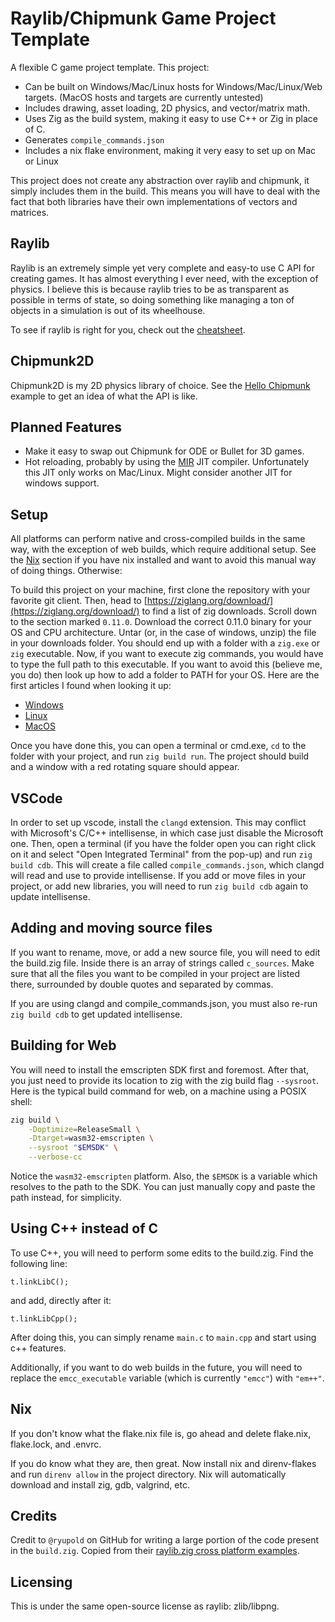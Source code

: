 # Raylib/Chipmunk Game Project Template

A flexible C game project template. This project:

- Can be built on Windows/Mac/Linux hosts for Windows/Mac/Linux/Web targets.
  (MacOS hosts and targets are currently untested)
- Includes drawing, asset loading, 2D physics, and vector/matrix math.
- Uses Zig as the build system, making it easy to use C++ or Zig in place of C.
- Generates `compile_commands.json`
- Includes a nix flake environment, making it very easy to set up on Mac or Linux

This project does not create any abstraction over raylib and chipmunk, it simply
includes them in the build. This means you will have to deal with the fact that
both libraries have their own implementations of vectors and matrices.

## Raylib

Raylib is an extremely simple yet very complete and easy-to use C API for
creating games. It has almost everything I ever need, with the exception of
physics. I believe this is because raylib tries to be as transparent as possible
in terms of state, so doing something like managing a ton of objects in a
simulation is out of its wheelhouse.

To see if raylib is right for you, check out the [cheatsheet](https://www.raylib.com/cheatsheet/cheatsheet.html).

## Chipmunk2D

Chipmunk2D is my 2D physics library of choice. See the [Hello Chipmunk](https://chipmunk-physics.net/release/ChipmunkLatest-Docs/#Intro-HelloChipmunk)
example to get an idea of what the API is like.

## Planned Features

- Make it easy to swap out Chipmunk for ODE or Bullet for 3D games.
- Hot reloading, probably by using the [MIR](https://github.com/vnmakarov/mir)
  JIT compiler. Unfortunately this JIT only works on Mac/Linux. Might consider
  another JIT for windows support.

## Setup

All platforms can perform native and cross-compiled builds in the same way, with
the exception of web builds, which require additional setup. See the [Nix](#nix)
section if you have nix installed and want to avoid this manual way of doing
things. Otherwise:

To build this project on your machine, first clone the repository with your
favorite git client. Then, head to [https://ziglang.org/download/](https://ziglang.org/download/)
to find a list of zig downloads. Scroll down to the section marked `0.11.0`.
Download the correct 0.11.0 binary for your OS and CPU architecture. Untar (or,
in the case of windows, unzip) the file in your downloads folder. You should end
up with a folder with a `zig.exe` or `zig` executable. Now, if you want to
execute zig commands, you would have to type the full path to this executable.
If you want to avoid this (believe me, you do) then look up how to add a folder
to PATH for your OS. Here are the first articles I found when looking it up:

- [Windows](https://helpdeskgeek.com/windows-10/add-windows-path-environment-variable/)
- [Linux](https://www.howtogeek.com/658904/how-to-add-a-directory-to-your-path-in-linux/)
- [MacOS](https://techpp.com/2021/09/08/set-path-variable-in-macos-guide/)

Once you have done this, you can open a terminal or cmd.exe, `cd` to the folder
with your project, and run `zig build run`. The project should build and a window
with a red rotating square should appear.

## VSCode

In order to set up vscode, install the `clangd` extension. This may conflict with
Microsoft's C/C++ intellisense, in which case just disable the Microsoft one.
Then, open a terminal (if you have the folder open you can right click on it
and select "Open Integrated Terminal" from the pop-up) and run `zig build cdb`.
This will create a file called `compile_commands.json`, which clangd will read
and use to provide intellisense. If you add or move files in your project, or
add new libraries, you will need to run `zig build cdb` again to update intellisense.

## Adding and moving source files

If you want to rename, move, or add a new source file, you will need to edit the
build.zig file. Inside there is an array of strings called `c_sources`. Make sure
that all the files you want to be compiled in your project are listed there,
surrounded by double quotes and separated by commas.

If you are using clangd and compile_commands.json, you must also re-run
`zig build cdb` to get updated intellisense.

## Building for Web

You will need to install the emscripten SDK first and foremost. After that, you
just need to provide its location to zig with the zig build flag ``--sysroot``.
Here is the typical build command for web, on a machine using a POSIX shell:

```bash
zig build \
    -Doptimize=ReleaseSmall \
    -Dtarget=wasm32-emscripten \
    --sysroot "$EMSDK" \
    --verbose-cc
```

Notice the `wasm32-emscripten` platform. Also, the `$EMSDK` is a variable which
resolves to the path to the SDK. You can just manually copy and paste the path
instead, for simplicity.

## Using C++ instead of C

To use C++, you will need to perform some edits to the build.zig. Find the
following line:

```zig
t.linkLibC();
```

and add, directly after it:

```zig
t.linkLibCpp();
```

After doing this, you can simply rename `main.c` to `main.cpp` and start using
c++ features.

Additionally, if you want to do web builds in the future, you will need to replace
the `emcc_executable` variable (which is currently `"emcc"`) with `"em++"`.

## Nix

If you don't know what the flake.nix file is, go ahead and delete flake.nix,
flake.lock, and .envrc.

If you do know what they are, then great. Now install nix and direnv-flakes and
run `direnv allow` in the project directory. Nix will automatically download and
install zig, gdb, valgrind, etc.

## Credits

Credit to `@ryupold` on GitHub for writing a large portion of the code present
in the `build.zig`. Copied from their [raylib.zig cross platform examples](https://github.com/ryupold/examples-raylib.zig).

## Licensing

This is under the same open-source license as raylib: zlib/libpng.
